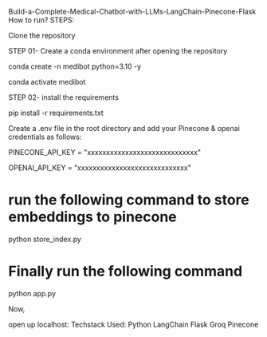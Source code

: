 Build-a-Complete-Medical-Chatbot-with-LLMs-LangChain-Pinecone-Flask
How to run?
STEPS:

Clone the repository


STEP 01- Create a conda environment after opening the repository

conda create -n medibot python=3.10 -y

conda activate medibot

STEP 02- install the requirements

pip install -r requirements.txt

Create a .env file in the root directory and add your Pinecone & openai credentials as follows:

PINECONE_API_KEY = "xxxxxxxxxxxxxxxxxxxxxxxxxxxxx"

OPENAI_API_KEY = "xxxxxxxxxxxxxxxxxxxxxxxxxxxxx"

# run the following command to store embeddings to pinecone

python store_index.py

# Finally run the following command

python app.py

Now,

open up localhost:
Techstack Used:
Python
LangChain
Flask
Groq
Pinecone
